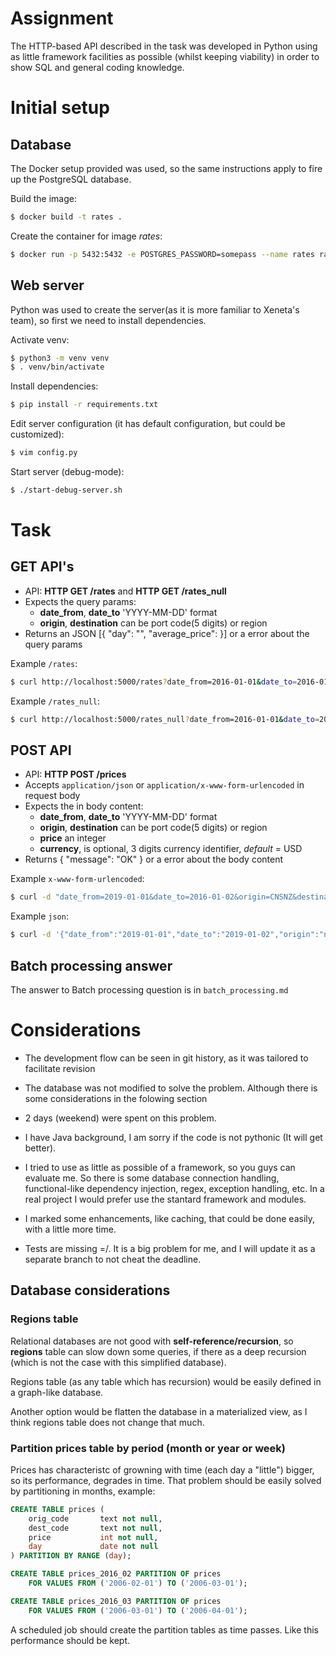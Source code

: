 # Assignment

The HTTP-based API described in the task was developed in Python using
as little framework facilities as possible (whilst keeping viability) in
order to show SQL and general coding knowledge.

# Initial setup

## Database

The Docker setup provided was used, so the same instructions apply
to fire up the PostgreSQL database.

Build the image:

```bash
$ docker build -t rates .
```

Create the container for image *rates*:

```bash
$ docker run -p 5432:5432 -e POSTGRES_PASSWORD=somepass --name rates rates
```

## Web server

Python was used to create the server(as it is more familiar to Xeneta's team),
so first we need to install dependencies.

Activate venv:

```bash
$ python3 -m venv venv
$ . venv/bin/activate
```

Install dependencies:

```bash
$ pip install -r requirements.txt
```

Edit server configuration (it has default configuration, but could be customized):
```bash
$ vim config.py
```

Start server (debug-mode):
```bash
$ ./start-debug-server.sh
```

# Task

## GET API's

* API: **HTTP GET /rates** and **HTTP GET /rates_null**
* Expects the query params:
    * **date_from**, **date_to** 'YYYY-MM-DD' format
    * **origin**, **destination** can be port code(5 digits) or region
* Returns an JSON [{ "day": "<YYYY-MM-DD>", "average_price": <number>}] or a error about the query params

Example `/rates`:
```bash
$ curl http://localhost:5000/rates?date_from=2016-01-01&date_to=2016-01-10&origin=CNSGH&destination=north_europe_main
```

Example `/rates_null`:
```bash
$ curl http://localhost:5000/rates_null?date_from=2016-01-01&date_to=2016-01-2&origin=CNSGH&destination=north_europe_main
```

## POST API

* API: **HTTP POST /prices**
* Accepts `application/json` or `application/x-www-form-urlencoded` in request body
* Expects the in body content:
    * **date_from**, **date_to** 'YYYY-MM-DD' format
    * **origin**, **destination** can be port code(5 digits) or region
    * **price** an integer
    * **currency**, is optional, 3 digits currency identifier, *default* = USD
* Returns { "message": "OK" } or a error about the body content

Example `x-www-form-urlencoded`:
```bash
$ curl -d "date_from=2019-01-01&date_to=2016-01-02&origin=CNSNZ&destination=baltic&price=1400" -X POST http://localhost:5000/prices -H "Content-Type: application/x-www-form-urlencoded"
```

Example `json`:
```bash
$ curl -d '{"date_from":"2019-01-01","date_to":"2019-01-02","origin":"northern_europe","destination":"china_main","price":2345, "currency":"BRL"}' -X POST http://localhost:5000/prices -H "Content-Type: application/json"
```

## Batch processing answer

The answer to Batch processing question is in `batch_processing.md`

# Considerations

* The development flow can be seen in git history, as it was tailored to facilitate revision

* The database was not modified to solve the problem. Although there is some considerations in the folowing section

* 2 days (weekend)  were spent on this problem.

* I have Java background, I am sorry if the code is not pythonic (It will get better).

* I tried to use as little as possible of a framework, so you guys can evaluate me. So there is some database connection handling, functional-like dependency injection, regex, exception handling, etc. In a real project I would prefer use the stantard framework and modules.

* I marked some enhancements, like  caching, that could be done easily, with a little more time.

* Tests are missing =/. It is a big problem for me, and I will update it as a separate branch to not cheat the deadline.

## Database considerations

### Regions table

Relational databases are not good with **self-reference/recursion**, so **regions** table can slow
down some queries, if there as a deep recursion (which is not the case with this simplified database).

Regions table (as any table which has recursion) would be easily defined in a graph-like database.

Another option would be flatten the database in a materialized view, as I think regions table does
not change that much.

### Partition prices table by period (month or year or week)

Prices has characteristc of growning with time (each day a "little") bigger, so its performance,
degrades in time. That problem should be easily solved by partitioning in months, example:

```sql
CREATE TABLE prices (
    orig_code       text not null,
    dest_code       text not null,
    price           int not null,
    day             date not null
) PARTITION BY RANGE (day);

CREATE TABLE prices_2016_02 PARTITION OF prices
    FOR VALUES FROM ('2006-02-01') TO ('2006-03-01');

CREATE TABLE prices_2016_03 PARTITION OF prices
    FOR VALUES FROM ('2006-03-01') TO ('2006-04-01');
```

A scheduled job should create the partition tables as time passes.
Like this performance should be kept.
